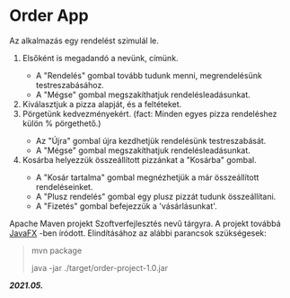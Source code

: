 Order App
=========================

Az alkalmazás egy rendelést szimulál le. 
<ol>
<li>Elsőként is megadandó a nevünk, címünk.</li>
<ul>
    <li>A "Rendelés" gombal tovább tudunk menni, megrendelésünk testreszabásához.</li>
    <li>A "Mégse" gombal megszakíthatjuk rendelésleadásunkat.</li>
</ul>
<li>Kiválasztjuk a pizza alapját, és a feltéteket.</li>
<li>Pörgetünk kedvezményekért. (fact: Minden egyes pizza rendeléshez külön % pörgethető.)</li>
<ul>
    <li>Az "Újra" gombal újra kezdhetjük rendelésünk testreszabását.</li>
    <li>A "Mégse" gombal megszakíthatjuk rendelésleadásunkat.</li>
</ul>
<li>Kosárba helyezzük összeállított pizzánkat a "Kosárba" gombal.</li>
<ul>
    <li>A "Kosár tartalma" gombal megnézhetjük a már összeállított rendeléseinket.</li>
    <li>A "Plusz rendelés" gombal egy plusz pizzát tudunk összeállítani.</li>
    <li>A "Fizetés" gombal befejezzük a 'vásárlásunkat'.</li>
</ul>
</ol>

Apache Maven projekt Szoftverfejlesztés nevű tárgyra.
A projekt továbbá [JavaFX](https://openjfx.io/) -ben íródott. Elindításához az alábbi parancsok szükségesek:
>mvn package
>
>java -jar ./target/order-project-1.0.jar

***2021.05.***